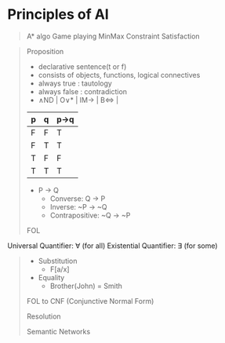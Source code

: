 # Principles of AI

> A* algo
> Game playing MinMax
> Constraint Satisfaction

> Proposition
> - declarative sentence(t or f)
> - consists of objects, functions, logical connectives
> - always true : tautology
> - always false : contradiction
> - ∧ND | O∨* | IM→ | B⇔ |
>
> | p | q | p→q |
> |---|---|-----|
> | F | F |  T  |
> | F | T |  T  |
> | T | F |  F  |
> | T | T |  T  |
> 
> - P → Q
>     - Converse: Q → P
>     - Inverse: ~P → ~Q
>     - Contrapositive: ~Q → ~P
>     
> FOL
>
Universal Quantifier: ∀ (for all)
Existential Quantifier: ∃ (for some)
>
> - Substitution
>     - F[a/x]
> - Equality
>     - Brother(John) = Smith
> 
> FOL to CNF (Conjunctive Normal Form)
> 
> Resolution
> 
> Semantic Networks
